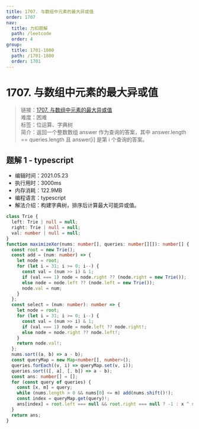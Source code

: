 ```yaml
---
title: 1707. 与数组中元素的最大异或值
order: 1707
nav:
  title: 力扣题解
  path: /leetcode
  order: 4
group:
  title: 1701-1800
  path: /1701-1800
  order: 1701
---
```


# 1707. 与数组中元素的最大异或值

> 链接：[1707. 与数组中元素的最大异或值](https://leetcode-cn.com/problems/maximum-xor-with-an-element-from-array/)  
> 难度：困难  
> 标签：位运算、字典树  
> 简介：返回一个整数数组 answer 作为查询的答案，其中 answer.length == queries.length 且 answer[i] 是第 i 个查询的答案。

## 题解 1 - typescript

- 编辑时间：2021.05.23
- 执行用时：3000ms
- 内存消耗：122.9MB
- 编程语言：typescript
- 解法介绍：构建字典树，排序后计算最大可能异或值。

```typescript
class Trie {
  left: Trie | null = null;
  right: Trie | null = null;
  val: number | null = null;
}
function maximizeXor(nums: number[], queries: number[][]): number[] {
  const root = new Trie();
  const add = (num: number) => {
    let node = root;
    for (let i = 31; i >= 0; i--) {
      const val = (num >> i) & 1;
      if (val === 1) node = node.right ?? (node.right = new Trie());
      else node = node.left ?? (node.left = new Trie());
      node.val = num;
    }
  };
  const select = (num: number): number => {
    let node = root;
    for (let i = 31; i >= 0; i--) {
      const val = (num >> i) & 1;
      if (val === 1) node = node.left ?? node.right!;
      else node = node.right ?? node.left!;
    }
    return node.val!;
  };
  nums.sort((a, b) => a - b);
  const queryMap = new Map<number[], number>();
  queries.forEach((v, i) => queryMap.set(v, i));
  queries.sort(([, a], [, b]) => a - b);
  const ans: number[] = [];
  for (const query of queries) {
    const [x, m] = query;
    while (nums.length > 0 && nums[0] <= m) add(nums.shift()!);
    const index = queryMap.get(query)!;
    ans[index] = root.left === null && root.right === null ? -1 : x ^ select(x);
  }
  return ans;
}
```
